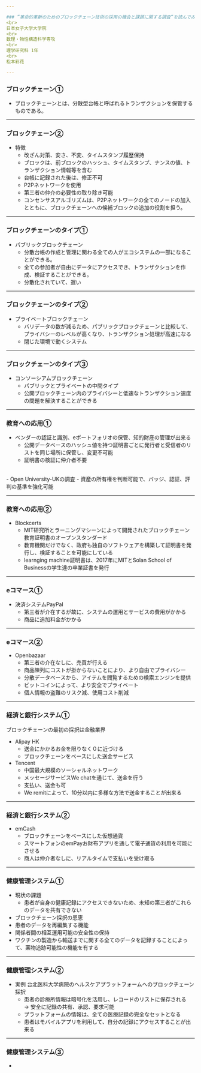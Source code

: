 ```yaml
---

### ”革命的革新のためのブロックチェーン技術の採用の機会と課題に関する調査”を読んでみた
<br>
日本女子大学大学院
<br>
数理・物性構造科学専攻
<br>
理学研究科 1年
<br>
松本彩花

---
```


### ブロックチェーン①
  - ブロックチェーンとは、分散型台帳と呼ばれるトランザクションを保管するものである。
  
---
### ブロックチェーン②
- 特徴 
  - 改ざん対策、安さ、不変、タイムスタンプ履歴保持 
  - ブロックは、前ブロックのハッシュ、タイムスタンプ、ナンスの値、トランザクション情報等を含む 
  - 台帳に記録された後は、修正不可 
  - P2Pネットワークを使用 
  - 第三者の仲介の必要性の取り除き可能 
  - コンセンサスアルゴリズムは、P2Pネットワークの全てのノードの加入とともに、ブロックチェーンへの候補ブロックの追加の役割を担う。


---
### ブロックチェーンのタイプ①
- パブリックブロックチェーン
   - 分散台帳の作成と管理に関わる全ての人がエコシステムの一部になることができる。
   - 全ての参加者が自由にデータにアクセスでき、トランザクションを作成、検証することができる。
   - 分散化されていて、遅い
   
---
### ブロックチェーンのタイプ②
- プライベートブロックチェーン 
  - バリデータの数が減るため、パブリックブロックチェーンと比較して、プライバシーのレベルが高くなり、トランザクション処理が高速になる
  - 閉じた環境で動くシステム
  
---
### ブロックチェーンのタイプ③
- コンソーシアムブロックチェーン 
   - パブリックとプライベートの中間タイプ
   - 公開ブロックチェーン内のプライバシーと低速なトランザクション速度の問題を解決することができる

---
### 教育への応用①
- ベンダーの認証と識別、eポートフォリオの保管、知的財産の管理が出来る
  - 公開データベースのハッシュ値を持つ証明書ごとに発行者と受信者のリストを同じ場所に保管し、変更不可能
  - 証明書の検証に仲介者不要
<br>
- Open University-UKの調査
  - 資産の所有権を判断可能で、バッジ、認証、評判の基準を強化可能
  
---
### 教育への応用②
- Blockcerts
  - MIT研究所とラーニングマシーンによって開発されたブロックチェーン教育証明書のオープンスタンダード
  - 教育機関だけでなく、政府も独自のソフトウェアを構築して証明書を発行し、検証することを可能にしている
  - learnging machine証明書は、2017年にMITとSolan School of Businessの学生達の卒業証書を発行

---
### eコマース①
- 決済システムPayPal
  - 第三者が介在するが故に、システムの運用とサービスの費用がかかる
  - 商品に追加料金がかかる
  
---
### eコマース②
- Openbazaar
  - 第三者の介在なしに、売買が行える
  - 商品陳列にコストが掛からないことにより、より自由でプライバシー
  - 分散データベースから、アイテムを閲覧するための検索エンジンを提供
  - ビットコインによって、より安全でプライベート
  - 個人情報の盗難のリスク減、使用コスト削減

---
### 経済と銀行システム①
ブロックチェーンの最初の採択は金融業界
<br>
- Alipay HK
  - 送金にかかるお金を限りなく０に近づける
  - ブロックチェーンをベースにした送金サービス
- Tencent
  - 中国最大規模のソーシャルネットワーク
  - メッセージサービスWe chatを通じて、送金を行う
  - 支払い、送金も可
  - We remitによって、10分以内に多様な方法で送金することが出来る
  
---
### 経済と銀行システム②
- emCash
  - ブロックチェーンをベースにした仮想通貨
  - スマートフォンのemPayお財布アプリを通して電子通貨の利用を可能にさせる
  - 商人は仲介者なしに、リアルタイムで支払いを受け取る
  
---
### 健康管理システム①
 - 現状の課題
   - 患者が自身の健康記録にアクセスできないため、未知の第三者がこれらのデータを共有できない
 -  ブロックチェーン採択の恩恵
   - 患者のデータを再編集する機能
   - 関係者間の相互運用可能の安全性の保持
   - ワクチンの製造から輸送までに関する全てのデータを記録することによって、薬物追跡可能性の機能を有する
   
---
### 健康管理システム②
 - 実例 台北医科大学病院のヘルスケアプラットフォームへのブロックチェーン採択
   - 患者の診療所情報は暗号化を活用し、レコードのリストに保存される
     <br> → 安全に記録の共有、承認、要求可能
   - プラットフォームの情報は、全ての医療記録の完全なセットとなる
   - 患者はモバイルアプリを利用して、自分の記録にアクセスすることが出来る
   
--- 
### 健康管理システム③
 - 














